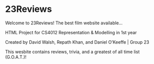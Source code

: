 # 23Reviews
Welcome to 23Reviews! The best film website available...

HTML Project for CS4012 Representation & Modelling in 1st year  

Created by David Walsh, Repath Khan, and Daniel O’Keeffe | Group 23  

This wesbite contains reviews, trivia, and a greatest of all time list (G.O.A.T.)!
